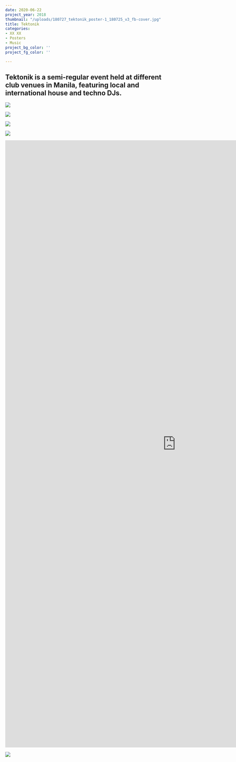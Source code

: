 ```yaml
---
date: 2020-06-22
project_year: 2018
thumbnail: "/uploads/180727_tektonik_poster-1_180725_v3_fb-cover.jpg"
title: Tektonik
categories:
- XX XX
- Posters
- Music
project_bg_color: ''
project_fg_color: ''

---
```

## Tektonik is a semi-regular event held at different club venues in Manila, featuring local and international house and techno DJs.

<div class="gallery">

![](/uploads/180727_tektonik_poster-1_180725_v3_story.jpg)

![](/uploads/180615_tektonik_poster-2_180606_v2_story.jpg)

![](/uploads/tkt_clara3000_poster_02_181013_v4_story.jpg)

![](/uploads/180824_tektonik_poster-1_180821_v8_story.jpg)

</div>

<div class="video-responsive video-square"><iframe src="https://player.vimeo.com/video/431326564" width="1080" height="1920" frameborder="0" allow="autoplay; fullscreen" allowfullscreen></iframe></div>

![](/uploads/180413_tektonik_poster-2_180412_v4_fb.jpg)